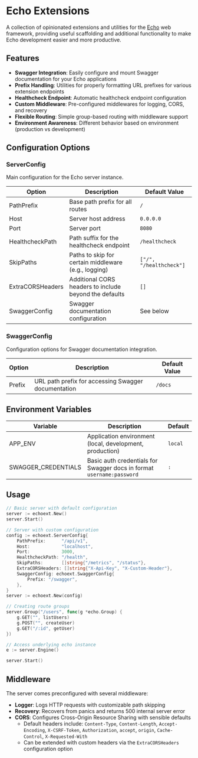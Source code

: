 # Echo Extensions

A collection of opinionated extensions and utilities for the [Echo](https://echo.labstack.com/) web framework, providing useful scaffolding and additional functionality to make Echo development easier and more productive.

## Features

- **Swagger Integration**: Easily configure and mount Swagger documentation for your Echo applications
- **Prefix Handling**: Utilities for properly formatting URL prefixes for various extension endpoints
- **Healthcheck Endpoint**: Automatic healthcheck endpoint configuration
- **Custom Middleware**: Pre-configured middlewares for logging, CORS, and recovery
- **Flexible Routing**: Simple group-based routing with middleware support
- **Environment Awareness**: Different behavior based on environment (production vs development)

## Configuration Options

### ServerConfig

Main configuration for the Echo server instance.

| Option | Description | Default Value |
|--------|-------------|---------------|
| PathPrefix | Base path prefix for all routes | `/` |
| Host | Server host address | `0.0.0.0` |
| Port | Server port | `8080` |
| HealthcheckPath | Path suffix for the healthcheck endpoint | `/healthcheck` |
| SkipPaths | Paths to skip for certain middleware (e.g., logging) | `["/", "/healthcheck"]` |
| ExtraCORSHeaders | Additional CORS headers to include beyond the defaults | `[]` |
| SwaggerConfig | Swagger documentation configuration | See below |

### SwaggerConfig

Configuration options for Swagger documentation integration.

| Option | Description | Default Value |
|--------|-------------|---------------|
| Prefix | URL path prefix for accessing Swagger documentation | `/docs` |

## Environment Variables

| Variable | Description | Default |
|----------|-------------|---------|
| APP_ENV | Application environment (local, development, production) | `local` |
| SWAGGER_CREDENTIALS | Basic auth credentials for Swagger docs in format `username:password` | `:` |

## Usage

```go
// Basic server with default configuration
server := echoext.New()
server.Start()

// Server with custom configuration
config := echoext.ServerConfig{
    PathPrefix:      "/api/v1",
    Host:            "localhost",
    Port:            3000,
    HealthcheckPath: "/health",
    SkipPaths:       []string{"/metrics", "/status"},
    ExtraCORSHeaders: []string{"X-Api-Key", "X-Custom-Header"},
    SwaggerConfig: echoext.SwaggerConfig{
        Prefix: "/swagger",
    },
}
server := echoext.New(config)

// Creating route groups
server.Group("/users", func(g *echo.Group) {
    g.GET("", listUsers)
    g.POST("", createUser)
    g.GET("/:id", getUser)
})

// Access underlying echo instance
e := server.Engine()

server.Start()
```

## Middleware

The server comes preconfigured with several middleware:

- **Logger**: Logs HTTP requests with customizable path skipping
- **Recovery**: Recovers from panics and returns 500 internal server error
- **CORS**: Configures Cross-Origin Resource Sharing with sensible defaults
  - Default headers include: `Content-Type`, `Content-Length`, `Accept-Encoding`, `X-CSRF-Token`, `Authorization`, `accept`, `origin`, `Cache-Control`, `X-Requested-With`
  - Can be extended with custom headers via the `ExtraCORSHeaders` configuration option


